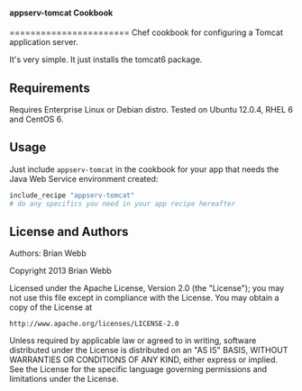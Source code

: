 #### appserv-tomcat Cookbook
=======================
Chef cookbook for configuring a Tomcat application server.

It's very simple. It just installs the tomcat6 package. 

Requirements
------------
Requires Enterprise Linux or Debian distro. Tested on Ubuntu 12.0.4, RHEL 6 and CentOS 6.

Usage
------------

Just include `appserv-tomcat` in the cookbook for your app that needs the Java Web Service environment created:

```ruby
include_recipe "appserv-tomcat"
# do any specifics you need in your app recipe hereafter
```

License and Authors
-------------------
Authors: Brian Webb

Copyright 2013 Brian Webb

Licensed under the Apache License, Version 2.0 (the "License");
you may not use this file except in compliance with the License.
You may obtain a copy of the License at

    http://www.apache.org/licenses/LICENSE-2.0

Unless required by applicable law or agreed to in writing, software
distributed under the License is distributed on an "AS IS" BASIS,
WITHOUT WARRANTIES OR CONDITIONS OF ANY KIND, either express or implied.
See the License for the specific language governing permissions and
limitations under the License.

